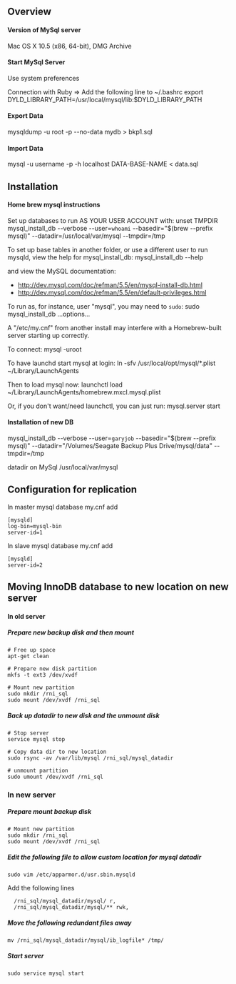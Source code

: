 ## Overview 

#### Version of MySql server 
Mac OS X 10.5 (x86, 64-bit), DMG Archive

#### Start MySql Server
Use system preferences

Connection with Ruby => Add the following line to ~/.bashrc
  export DYLD_LIBRARY_PATH=/usr/local/mysql/lib:$DYLD_LIBRARY_PATH

#### Export Data
mysqldump -u root -p --no-data mydb > bkp1.sql

#### Import Data
mysql -u username -p -h localhost DATA-BASE-NAME < data.sql

## Installation
#### Home brew mysql instructions
Set up databases to run AS YOUR USER ACCOUNT with:
    unset TMPDIR
    mysql_install_db --verbose --user=`whoami` --basedir="$(brew --prefix mysql)" --datadir=/usr/local/var/mysql --tmpdir=/tmp

To set up base tables in another folder, or use a different user to run
mysqld, view the help for mysql_install_db:
    mysql_install_db --help

and view the MySQL documentation:
  * http://dev.mysql.com/doc/refman/5.5/en/mysql-install-db.html
  * http://dev.mysql.com/doc/refman/5.5/en/default-privileges.html

To run as, for instance, user "mysql", you may need to `sudo`:
    sudo mysql_install_db ...options...

A "/etc/my.cnf" from another install may interfere with a Homebrew-built
server starting up correctly.

To connect:
    mysql -uroot

To have launchd start mysql at login:
    ln -sfv /usr/local/opt/mysql/*.plist ~/Library/LaunchAgents

Then to load mysql now:
    launchctl load ~/Library/LaunchAgents/homebrew.mxcl.mysql.plist

Or, if you don't want/need launchctl, you can just run:
    mysql.server start

#### Installation of new DB
mysql_install_db --verbose --user=`garyjob` --basedir="$(brew --prefix mysql)" --datadir="/Volumes/Seagate Backup Plus Drive/mysql/data" --tmpdir=/tmp

datadir on MySql 
/usr/local/var/mysql

## Configuration for replication

In master mysql database my.cnf add

```console
[mysqld]
log-bin=mysql-bin
server-id=1
```

In slave mysql database my.cnf add
```console
[mysqld]
server-id=2
```


## Moving InnoDB database to new location on new server

#### In old server

##### Prepare new backup disk and then mount
```
# Free up space
apt-get clean

# Prepare new disk partition
mkfs -t ext3 /dev/xvdf

# Mount new partition
sudo mkdir /rni_sql
sudo mount /dev/xvdf /rni_sql
```

##### Back up datadir to new disk and the unmount disk
```
# Stop server
service mysql stop

# Copy data dir to new location
sudo rsync -av /var/lib/mysql /rni_sql/mysql_datadir

# unmount partition
sudo umount /dev/xvdf /rni_sql
```

### In new server

##### Prepare mount backup disk
```
# Mount new partition
sudo mkdir /rni_sql
sudo mount /dev/xvdf /rni_sql

```

##### Edit the following file to allow custom location for mysql datadir
```
sudo vim /etc/apparmor.d/usr.sbin.mysqld
```

Add the following lines
```
  /rni_sql/mysql_datadir/mysql/ r,
  /rni_sql/mysql_datadir/mysql/** rwk,
```

##### Move the following redundant files away
```
mv /rni_sql/mysql_datadir/mysql/ib_logfile* /tmp/
```

##### Start server
```
sudo service mysql start
```